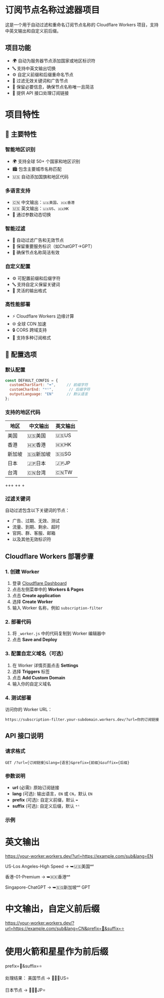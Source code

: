 # 订阅节点名称过滤器项目

这是一个用于自动过滤和重命名订阅节点名称的 Cloudflare Workers 项目，支持中英文输出和自定义前后缀。

## 项目功能

- 🌍 自动为服务器节点添加国家或地区标识符
- 🔤 支持中英文输出切换
- ⚙️ 自定义前缀和后缀重命名节点
- 🚫 过滤无效关键词和广告节点
- 📝 保留必要信息，确保节点名称唯一且简洁
- 🔗 提供 API 接口处理订阅链接

# 项目特性

## 🌟 主要特性

### 智能地区识别

- 🌍 支持全球 50+ 个国家和地区识别
- 🏙️ 包含主要城市名称匹配
- 🇺🇸 自动添加国旗和地区代码

### 多语言支持

- 🇨🇳 中文输出：`🇺🇸美国`、`🇭🇰香港`
- 🇺🇸 英文输出：`🇺🇸US`、`🇭🇰HK`
- 🔄 通过参数动态切换

### 智能过滤

- 🚫 自动过滤广告和无效节点
- 📝 保留重要服务标识（如ChatGPT→GPT）
- 🎯 确保节点名称简洁有效

### 自定义配置

- ⚙️ 可配置前缀和后缀字符
- 🔤 支持自定义保留关键词
- 🎨 灵活的输出格式

### 高性能部署

- ⚡ Cloudflare Workers 边缘计算
- 🌐 全球 CDN 加速
- 🔒 CORS 跨域支持
- 📱 支持多种订阅格式

## 🔧 配置选项

### 默认配置

```jsx
const DEFAULT_CONFIG = {
  customCharStart: "➥",     // 前缀字符
  customCharEnd: "ᵐᵗ",       // 后缀字符
  outputLanguage: "EN"      // 默认语言
};
```

### 支持的地区代码

| 地区 | 中文输出 | 英文输出 |
| --- | --- | --- |
| 美国 | 🇺🇸美国 | 🇺🇸US |
| 香港 | 🇭🇰香港 | 🇭🇰HK |
| 新加坡 | 🇸🇬新加坡 | 🇸🇬SG |
| 日本 | 🇯🇵日本 | 🇯🇵JP |
| 台湾 | 🇨🇳台湾 | 🇨🇳TW |
+++
++
+
### 过滤关键词

自动过滤包含以下关键词的节点：

- 广告、过期、无效、测试
- 流量、到期、剩余、超时
- 官网、群、客服、邮箱
- 以及其他无效标识符

## Cloudflare Workers 部署步骤

### 1. 创建 Worker

1. 登录 [Cloudflare Dashboard](https://dash.cloudflare.com)
2. 点击左侧菜单中的 **Workers & Pages**
3. 点击 **Create application**
4. 选择 **Create Worker**
5. 输入 Worker 名称，例如 `subscription-filter`

### 2. 部署代码

1. 将 `_worker.js` 中的代码复制到 Worker 编辑器中
2. 点击 **Save and Deploy**

### 3. 配置自定义域名（可选）

1. 在 Worker 详情页面点击 **Settings**
2. 选择 **Triggers** 标签
3. 点击 **Add Custom Domain**
4. 输入你的自定义域名

### 4. 测试部署

访问你的 Worker URL：

```
https://subscription-filter.your-subdomain.workers.dev/?url=你的订阅链接
```

## API 接口说明

### 请求格式

```
GET /?url={订阅链接}&lang={语言}&prefix={前缀}&suffix={后缀}
```

### 参数说明

- **url** (必需): 原始订阅链接
- **lang** (可选): 输出语言，`EN` 或 `CN`，默认 `EN`
- **prefix** (可选): 自定义前缀，默认 `➥`
- **suffix** (可选): 自定义后缀，默认 `ᵐᵗ`

### 示例
# 英文输出
https://your-worker.workers.dev/?url=https://example.com/sub&lang=EN

US-Los Angeles-High Speed → ➥🇺🇸美国ᵐᵗ

香港-01-Premium → ➥🇭🇰香港ᵐᵗ

Singapore-ChatGPT → ➥🇸🇬新加坡ᵐᵗ GPT

# 中文输出，自定义前后缀
https://your-worker.workers.dev/?url=https://example.com/sub&lang=CN&prefix=🚀&suffix=⭐
# 使用火箭和星星作为前后缀
prefix=🚀&suffix=⭐

处理结果：
美国节点 → 🚀🇺🇸US⭐

日本节点 → 🚀🇯🇵JP⭐
